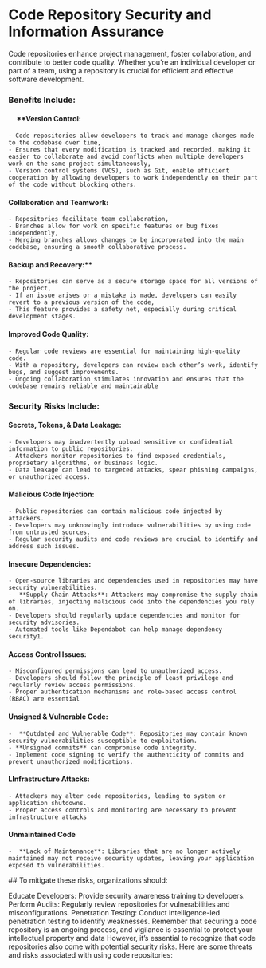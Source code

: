 # Code Repository Security and Information Assurance


Code repositories enhance project management, foster collaboration, and contribute to better code quality. Whether you’re an individual developer or part of a team, using a repository is crucial for efficient and effective software development.

  ### Benefits Include:

<h4>&nbsp;&nbsp;&nbsp;&nbsp;&nbsp;**Version Control:</h4>
    
    - Code repositories allow developers to track and manage changes made to the codebase over time,
    - Ensures that every modification is tracked and recorded, making it easier to collaborate and avoid conflicts when multiple developers work on the same project simultaneously,
    - Version control systems (VCS), such as Git, enable efficient cooperation by allowing developers to work independently on their part of the code without blocking others.

<h4>Collaboration and Teamwork:</h4>

    - Repositories facilitate team collaboration,
    - Branches allow for work on specific features or bug fixes independently,
    - Merging branches allows changes to be incorporated into the main codebase, ensuring a smooth collaborative process.

<h4>Backup and Recovery:**</h4>

    - Repositories can serve as a secure storage space for all versions of the project,
    - If an issue arises or a mistake is made, developers can easily revert to a previous version of the code,
    - This feature provides a safety net, especially during critical development stages.

<h4>Improved Code Quality:</h4>

    - Regular code reviews are essential for maintaining high-quality code.
    - With a repository, developers can review each other’s work, identify bugs, and suggest improvements.
    - Ongoing collaboration stimulates innovation and ensures that the codebase remains reliable and maintainable

### Security Risks Include:

<h4>Secrets, Tokens, & Data Leakage:</h4>

    - Developers may inadvertently upload sensitive or confidential information to public repositories.
    - Attackers monitor repositories to find exposed credentials, proprietary algorithms, or business logic.
    - Data leakage can lead to targeted attacks, spear phishing campaigns, or unauthorized access.

<h4>Malicious Code Injection:</h4>

    - Public repositories can contain malicious code injected by attackers.
    - Developers may unknowingly introduce vulnerabilities by using code from untrusted sources.
    - Regular security audits and code reviews are crucial to identify and address such issues.


<h4>Insecure Dependencies:</h4>

    - Open-source libraries and dependencies used in repositories may have security vulnerabilities.
    -  **Supply Chain Attacks**: Attackers may compromise the supply chain of libraries, injecting malicious code into the dependencies you rely on.    
    - Developers should regularly update dependencies and monitor for security advisories.
    - Automated tools like Dependabot can help manage dependency security1.

<h4>Access Control Issues:</h4>

    - Misconfigured permissions can lead to unauthorized access.
    - Developers should follow the principle of least privilege and regularly review access permissions.
    - Proper authentication mechanisms and role-based access control (RBAC) are essential

<h4>Unsigned & Vulnerable Code:</h4>

    -  **Outdated and Vulnerable Code**: Repositories may contain known security vulnerabilities susceptible to exploitation.
    - **Unsigned commits** can compromise code integrity.
    - Implement code signing to verify the authenticity of commits and prevent unauthorized modifications.

<h4>LInfrastructure Attacks:</h4>

    - Attackers may alter code repositories, leading to system or application shutdowns.
    - Proper access controls and monitoring are necessary to prevent infrastructure attacks

<h4>Unmaintained Code</h4>

    -  **Lack of Maintenance**: Libraries that are no longer actively maintained may not receive security updates, leaving your application exposed to vulnerabilities.

<div id="foo">
## To mitigate these risks, organizations should:

Educate Developers: Provide security awareness training to developers.
Perform Audits: Regularly review repositories for vulnerabilities and misconfigurations.
Penetration Testing: Conduct intelligence-led penetration testing to identify weaknesses.
Remember that securing a code repository is an ongoing process, and vigilance is essential to protect your intellectual property and data
However, it’s essential to recognize that code repositories also come with potential security risks. Here are some threats and risks associated with using code repositories:
